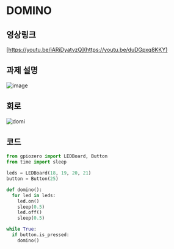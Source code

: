# DOMINO

## 영상링크
[https://youtu.be/iARiDyatvzQ](https://youtu.be/duDGpxq8KKY)

## 과제 설명
![image](https://github.com/user-attachments/assets/f861db3f-41ae-41a5-b9d8-5762df66d6a2)


## 회로
![domi](https://github.com/user-attachments/assets/05af6732-84de-47c7-99c0-d49fb588354d)


## 코드

```python
from gpiozero import LEDBoard, Button
from time import sleep

leds = LEDBoard(18, 19, 20, 21)
button = Button(25)

def domino():
  for led in leds:
    led.on()
    sleep(0.5)
    led.off()
    sleep(0.5)

while True:
  if button.is_pressed:
    domino()
  
```
